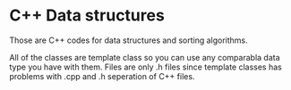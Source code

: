 # C++ Data structures

Those are C++ codes for data structures and sorting algorithms.

All of the classes are template class so you can use any comparabla data type you have with them. 
Files are only .h files since template classes has problems with .cpp and .h seperation of C++ files.
